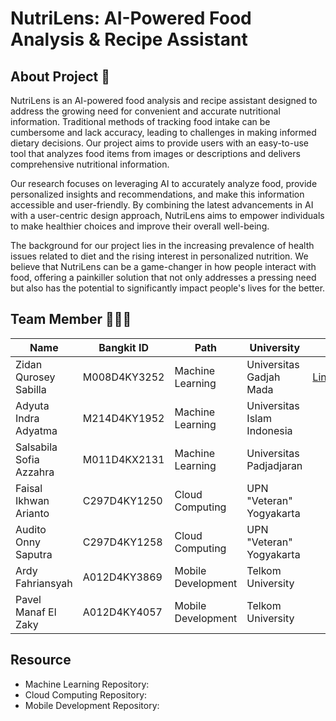 # NutriLens: AI-Powered Food Analysis & Recipe Assistant

## About Project 💬

NutriLens is an AI-powered food analysis and recipe assistant designed to address the growing need for convenient and accurate nutritional information. Traditional methods of tracking food intake can be cumbersome and lack accuracy, leading to challenges in making informed dietary decisions. Our project aims to provide users with an easy-to-use tool that analyzes food items from images or descriptions and delivers comprehensive nutritional information.

Our research focuses on leveraging AI to accurately analyze food, provide personalized insights and recommendations, and make this information accessible and user-friendly. By combining the latest advancements in AI with a user-centric design approach, NutriLens aims to empower individuals to make healthier choices and improve their overall well-being.

The background for our project lies in the increasing prevalence of health issues related to diet and the rising interest in personalized nutrition. We believe that NutriLens can be a game-changer in how people interact with food, offering a painkiller solution that not only addresses a pressing need but also has the potential to significantly impact people's lives for the better.

## Team Member 👨‍👧‍👧

| Name                | Bangkit ID | Path | University | Contact |
|---------------------|------------|----------------|-----------------------|---------|
|Zidan Qurosey Sabilla|M008D4KY3252|Machine Learning|Universitas Gadjah Mada|[LinkedIn](https://www.linkedin.com/in/zidanqrs/)[Kaggle](https://www.kaggle.com/zidanqrs)|
|Adyuta Indra Adyatma |M214D4KY1952|Machine Learning|Universitas Islam Indonesia| |
|Salsabila Sofia Azzahra|M011D4KX2131|Machine Learning|Universitas Padjadjaran| |
|Faisal Ikhwan Arianto|C297D4KY1250|Cloud Computing|UPN "Veteran" Yogyakarta| |
|Audito Onny Saputra|C297D4KY1258|Cloud Computing|UPN "Veteran" Yogyakarta| |
|Ardy Fahriansyah|A012D4KY3869|Mobile Development|Telkom University| |
|Pavel Manaf El Zaky|A012D4KY4057|Mobile Development|Telkom University| |

## Resource
- Machine Learning Repository: 
- Cloud Computing Repository: 
- Mobile Development Repository: 